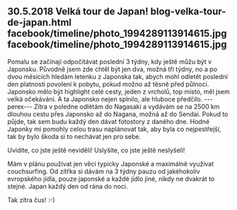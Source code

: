 30.5.2018
Velká tour de Japan!
blog-velka-tour-de-japan.html
facebook/timeline/photo_1994289113914615.jpg
facebook/timeline/photo_1994289113914615.jpg
--------------

Pomalu se začínají odpočítávat poslední 3 týdny, kdy ještě můžu být v Japonsku. Původně jsem zde chtěl být jen dva, možná tři týdny, no a po dvou měsících hledám letenku z Japonska tak, abych mohl odletět poslední den platnosti povolení k pobytu, pokud možno až těsně před půlnocí. Japonsko mělo být highlight celé cesty, jeden z vrcholů, top místo, měl jsem velká očekávání. A ta Japonsko nejen splnilo, ale hluboce předčilo.
---perex---
Zítra v poledne odlétám do Nagasaki a vydávám se na 2500 km dlouhou cestu přes Japonsko až do Nagana, možná až do Sendai. Pokud to půjde, tak sem budu každý den dávat fotostory z daného dne. Hodné Japonky mi pomohly celou trasu naplánovat tak, aby byla co nejpestřejší, tak by bylo škoda si to nechávat jen pro sebe. 

Uvidíte, co jste ještě neviděli! 
Uslyšíte, co jste ještě neslyšeli!

Mám v plánu používat jen věci typicky Japonské a maximálně využívat couchsurfing. Od zítřka si dávám na 3 týdny pauzu od jakéhokoliv evropského jídla, pouze japonské a každé jídlo jiné, nikdy ne dvakrát to stejné. Japan každý den od rána do noci.

Tak zítra čus! :-)